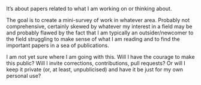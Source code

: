 It’s about papers related to what I am working on or thinking about.

The goal is to create a mini-survey of work in whatever area.  Probably not comprehensive, certainly skewed by whatever my interest in a field may be and probably flawed by the fact that I am typically an outsider/newcomer to the field struggling to make sense of what I am reading and to find the important papers in a sea of publications.

I am not yet sure where I am going with this. Will I have the courage to make this public? Will I invite corrections, contributions, pull requests?  Or will I keep it private (or, at least, unpublicised) and have it be just for my own personal use?